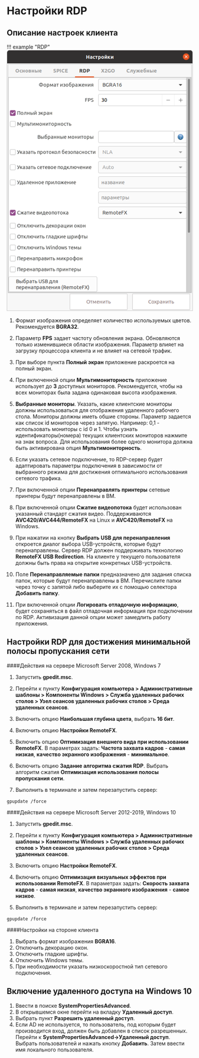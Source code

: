 # Настройки RDP


## Описание настроек клиента

!!! example "RDP"
    ![image](../../_assets/vdi/thin_client/connect_settings_rdp.png)

1. Формат изображения определяет количество используемых цветов. Рекомендуется **BGRA32**.

1. Параметр **FPS** задает частоту обновления экрана. Обновляются только изменившиеся области изображения.
Параметр влияет на загрузку процессора клиента и не влияет на сетевой трафик.

1. При выборе пункта **Полный экран** приложение раскроется на полный экран.

1. При включенной опции **Мультимониторность** приложение использует до **3** доступных мониторов. Рекомендуется, чтобы 
на всех мониторах была задана одинаковая высота изображения. 

1. **Выбранные мониторы**. Указать, какие клиентские мониторы должны использоваться для отображения 
удаленного рабочего стола. Мониторы должны иметь обшие стороны. Параметр
задается как список id мониторов через запятую. Например: 0,1 - использовать
мониторы с id 0 и 1.  Чтобы узнать идентификаторы(номера) текущих клиентских мониторов нажмите на знак вопроса.
Для использования более одного монитора должна быть активирована опция **Мультимониторность**.

1. Если указать сетевое подключение, то RDP-сервер будет адаптировать параметры подключения в зависимости от выбранного 
режима для достижения оптимального использования сетевого трафика.

1. При включенной опции **Перенаправлять принтеры** сетевые принтеры будут перенаправлены в ВМ.

1. При включенной опции **Сжатие видеопотока** будет использован указанный cтандарт сжатия видео.
Поддерживаются **AVC420/AVC444/RemoteFX** на Linux и **AVC420/RemoteFX** на Windows.

1. При нажатии на кнопку **Выбрать USB для перенаправления** откроется диалог выбора USB-устройств, которые
будут перенаправлены. Сервер RDP должен поддерживать технологию **RemoteFX USB Redirection**. 
На клиенте у текущего пользователя должны быть права на открытие конкретных USB-устройств.
 
1. Поле **Перенаправляемые папки** предназначено для задания списка папок, которые будут перенаправлены в ВМ. 
Перечислите папки через точку с запятой либо выберите их с помощью селектора **Добавить папку**.
 
1. При включенной опции **Логировать отладочную информацию**, будет сохраняться в файл отладочная информация
при подключении по RDP. Активизация данной опции может замедлить работу приложения. 
            
             
## Настройки RDP для достижения минимальной полосы пропускания сети

####Действия на сервере Microsoft Server 2008, Windows 7

1. Запустить **gpedit.msc**.

1. Перейти к пункту **Конфигурация компьютера > Административные шаблоны > Компоненты Windows > Служба удаленных рабочих столов > 
Узел сеансов удаленных рабочих столов > Среда удаленных сеансов**.

1. Включить опцию **Наибольшая глубина цвета**, выбрать **16 бит**.

1. Включить опцию **Настройки RemoteFX**.

1. Включить опцию **Оптимизация внешнего вида при использовании RemoteFX**.
В параметрах задать: **Частота захвата кадров** - **самая низкая**, **качество экранного изображения** - **минимальное**.

1. Включить опцию **Задание алгоритма сжатия RDP**. Выбрать алгоритм сжатия **Оптимизация использования полосы пропускания сети**.

1. Выполнить в терминале и затем перезапустить сервер:
```
gpupdate /force
```

####Действия на сервере Microsoft Server 2012-2019, Windows 10

1. Запустить **gpedit.msc**.

1. Перейти к пункту **Конфигурация компьютера > Административные шаблоны > Компоненты Windows > Служба удаленных рабочих столов > 
Узел сеансов удаленных рабочих столов > Среда удаленных сеансов**.

1. Включить опцию **Настройки RemoteFX**.

1. Включить опцию **Оптимизация визуальных эффектов при использовании RemoteFX**.
В параметрах задать: **Скорость захвата кадров** - **самая низкая**, **качество экранного изображения** - **самое низкое**.

1. Выполнить в терминале и затем перезапустить сервер:
```
gpupdate /force
```


####Настройки на стороне клиента

1. Выбрать формат изображения **BGRA16**.
1. Отключить декорацию окон.
1. Отключить гладкие шрифты.
1. Отключить Windows темы.
1. При необходимости указать низкоскоростной тип сетевого подключения.


## Включение удаленного доступа на Windows 10

1. Ввести в поиске **SystemPropertiesAdvanced**.
1. В открывшемся окне перейти на вкладку **Удаленный доступ**.
1. Выбрать пункт **Разрешить удаленный доступ**.
1. Если AD не используется, то пользователь, под которым будет производится вход, должен быть добавлен в 
список разрешенных. Перейти к **SystemPropertiesAdvanced->Удаленный доступ**.
Выбрать пользователей и нажать кнопку **Добавить**. Затем ввести имя локального пользователя.


